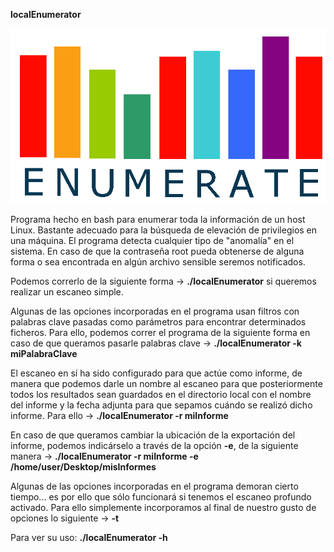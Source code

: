 <b>localEnumerator</b>

![Enumerate](Images/enumerate.png)

Programa hecho en bash para enumerar toda la información de un host Linux. Bastante adecuado para la búsqueda de elevación de privilegios en una máquina. El programa detecta cualquier tipo de "anomalía" en el sistema. En caso de que la contraseña root pueda obtenerse de alguna forma o sea encontrada en algún archivo sensible seremos notificados.

Podemos correrlo de la siguiente forma -> <b>./localEnumerator</b> si queremos realizar un escaneo simple. 

Algunas de las opciones incorporadas en el programa usan filtros con palabras clave pasadas como parámetros para encontrar determinados ficheros. Para ello, podemos correr el programa de la siguiente forma en caso de que queramos pasarle palabras clave -> <b>./localEnumerator -k miPalabraClave</b>

El escaneo en sí ha sido configurado para que actúe como informe, de manera que podemos darle un nombre al escaneo para que posteriormente todos los resultados sean guardados en el directorio local con el nombre del informe y la fecha adjunta para que sepamos cuándo se realizó dicho informe. Para ello -> <b>./localEnumerator -r miInforme</b>

En caso de que queramos cambiar la ubicación de la exportación del informe, podemos indicárselo a través de la opción <b>-e</b>, de la siguiente manera -> <b>./localEnumerator -r miInforme -e /home/user/Desktop/misInformes</b>

Algunas de las opciones incorporadas en el programa demoran cierto tiempo... es por ello que sólo funcionará si tenemos el escaneo profundo activado. Para ello simplemente incorporamos al final de nuestro gusto de opciones lo siguiente -> <b>-t</b>

Para ver su uso: <b>./localEnumerator -h</b>
